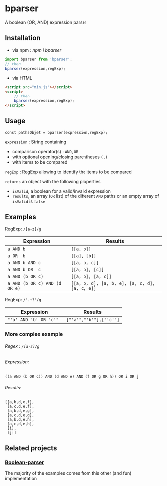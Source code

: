 # bparser

A boolean (OR, AND) expression parser

## Installation
- via npm : _npm i bparser_

```javascript
import bparser from 'bparser';
// then
bparser(expression,regExp);

```
- via HTML
```html
<script src="min.js"></script>
<script>
    // then
    bparser(expression,regExp);
</script>
```
## Usage
```javscript
const pathsObjet = bparser(expression,regExp);
```
`expression` : String containing
- comparison operator(s) : `AND,OR`
- with optional opening/closing parentheses `(,)` 
- with items to be compared
  
`regExp` : RegExp allowing to identify the items to be compared

`returns` an object with the following properties
- `isValid`, a boolean for a valid/invalid expression
- `results`, an array (`OR` list) of the different `AND` paths or an empty array of `isValid` is `false`


## Examples
RegExp: `/[a-z]/g`

Expression                    | Results
--------                      | ---------
`a AND b`                     | `[[a, b]]`
`a OR  b`                     | `[[a], [b]]`
`a AND b AND c`               | `[[a, b, c]]`
`a AND b OR  c`               | `[[a, b], [c]]`
`a AND (b OR c)`              | `[[a, b], [a, c]]`
`a AND (b OR c) AND (d OR e)` | `[[a, b, d], [a, b, e], [a, c, d], [a, c, e]]`

RegExp: `/'.+?'/g`

Expression                    | Results
--------                      | ---------
`"'a' AND 'b' OR 'c'" `         | `["'a'","'b'"],["'c'"]`


### More complex example

###### Regex : `/[a-z]/g`
###### Expression:
```
((a AND (b OR c)) AND (d AND e) AND (f OR g OR h)) OR i OR j
```

###### Results:
```
[[a,b,d,e,f],
 [a,c,d,e,f],
 [a,b,d,e,g],
 [a,c,d,e,g],
 [a,b,d,e,h],
 [a,c,d,e,h],
 [i],
 [j]]
```
## Related projects
 ###  [Boolean-parser](https://github.com/riichard/boolean-parser-js)
The majority of the examples comes from this other (and fun) implementation